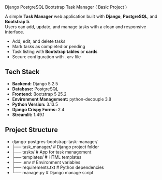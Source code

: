  Django PostgreSQL Bootstrap Task Manager ( Basic Project )

A simple **Task Manager** web application built with **Django**, **PostgreSQL**, and **Bootstrap 5**.  
Users can add, update, and manage tasks with a clean and responsive interface.

- Add, edit, and delete tasks  
- Mark tasks as completed or pending  
- Task listing with **Bootstrap tables** or **cards**
- Secure configuration with `.env` file  

## Tech Stack

- **Backend:** Django 5.2.5
- **Database:** PostgreSQL  
- **Frontend:** Bootstrap 5  25.2
- **Environment Management:** python-decouple  3.8
- **Python Version:** 3.13.5
- **Django Crispy Forms:** 2.4
- **Streamlit:** 1.49.1
## Project Structure

- django-postgres-bootstrap-task-manager/
- ├── task_manager/       # Django project folder
- ├── tasks/              # App for task management
- ├── templates/          # HTML templates
- ├── .env                # Environment variables
- ├── requirements.txt    # Python dependencies
- └── manage.py           # Django manage script
